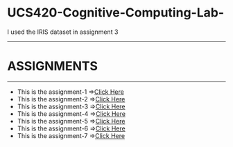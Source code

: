 # UCS420-Cognitive-Computing-Lab-
I used the IRIS dataset in assignment 3

---
# ASSIGNMENTS
---
- This is the assignment-1 =>[Click Here](assignment-1.pdf)
- This is the assignment-2 =>[Click Here](assignment-2.pdf)
- This is the assignment-3 =>[Click Here](assignment-3.pdf)
- This is the assignment-4 =>[Click Here](assignment-4.pdf)
- This is the assignment-5 =>[Click Here](assignment-5.pdf)
- This is the assignment-6 =>[Click Here](assignment-6.pdf)
- This is the assignment-7 =>[Click Here](assignment-7.pdf)
